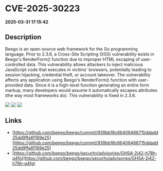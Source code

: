 # CVE-2025-30223

**2025-03-31 17:15:42**

## Description
Beego is an open-source web framework for the Go programming language. Prior to 2.3.6, a Cross-Site Scripting (XSS) vulnerability exists in Beego's RenderForm() function due to improper HTML escaping of user-controlled data. This vulnerability allows attackers to inject malicious JavaScript code that executes in victims' browsers, potentially leading to session hijacking, credential theft, or account takeover. The vulnerability affects any application using Beego's RenderForm() function with user-provided data. Since it is a high-level function generating an entire form markup, many developers would assume it automatically escapes attributes (the way most frameworks do). This vulnerability is fixed in 2.3.6.

![](https://img.shields.io/static/v1?label=Score&message=9.3&color=red)
![](https://img.shields.io/static/v1?label=Severity&message=CRITICAL&color=red)
![](https://img.shields.io/static/v1?label=CWE&message=XSS&color=green)

## Links
- [https://github.com/beego/beego/commit/939bb18c66406466715ddadd25dd9ffa6f169e25](https://github.com/beego/beego/commit/939bb18c66406466715ddadd25dd9ffa6f169e25)
- [https://github.com/beego/beego/security/advisories/GHSA-2j42-h78h-q4fg](https://github.com/beego/beego/security/advisories/GHSA-2j42-h78h-q4fg)
